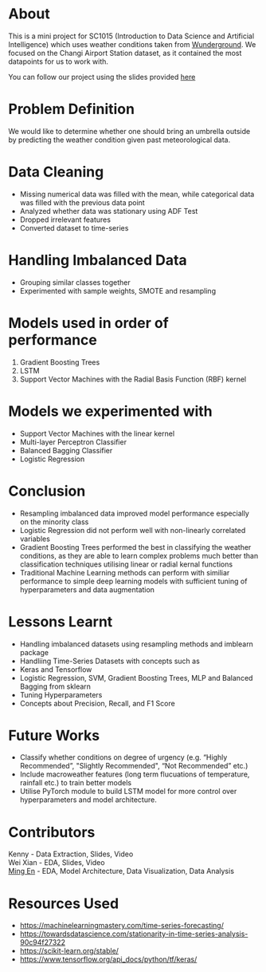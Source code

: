 # About
This is a mini project for SC1015 (Introduction to Data Science and Artificial Intelligence) which uses weather conditions taken from [Wunderground](https://www.wunderground.com/weather/WSSS "Wunderground"). We focused on the Changi Airport Station dataset, as it contained the most datapoints for us to work with.

You can follow our project using the slides provided [here](https://docs.google.com/presentation/d/1KrQD1V2QRjoReH4YOghomfbqK7u-ulyihedcrom0Euk/edit?usp=sharing "Presentation")

# Problem Definition
We would like to determine whether one should bring an umbrella outside by predicting the weather condition given past meteorological data.

# Data Cleaning
* Missing numerical data was filled with the mean, while categorical data was filled with the previous data point
* Analyzed whether data was stationary using ADF Test
* Dropped irrelevant features
* Converted dataset to time-series

# Handling Imbalanced Data
* Grouping similar classes together
* Experimented with sample weights, SMOTE and resampling

# Models used in order of performance
1. Gradient Boosting Trees
2. LSTM
3. Support Vector Machines with the Radial Basis Function (RBF) kernel

# Models we experimented with
* Support Vector Machines with the linear kernel
* Multi-layer Perceptron Classifier
* Balanced Bagging Classifier
* Logistic Regression

# Conclusion
* Resampling imbalanced data improved model performance especially on the minority class
* Logistic Regression did not perform well with non-linearly correlated variables
* Gradient Boosting Trees performed the best in classifying the weather conditions, as they are able to learn complex problems much better than classification techniques utilising linear or radial kernal functions
* Traditional Machine Learning methods can perform with similiar performance to simple deep learning models with sufficient tuning of hyperparameters and data augmentation

# Lessons Learnt
* Handling imbalanced datasets using resampling methods and imblearn package
* Handliing Time-Series Datasets with concepts such as 
* Keras and Tensorflow
* Logistic Regression, SVM, Gradient Boosting Trees, MLP and Balanced Bagging from sklearn
* Tuning Hyperparameters
* Concepts about Precision, Recall, and F1 Score

# Future Works
* Classify whether conditions on degree of urgency (e.g. “Highly Recommended”, "Slightly Recommended", “Not Recommended” etc.)
* Include macroweather features (long term flucuations of temperature, rainfall etc.) to train better models
* Utilise PyTorch module to build LSTM model for more control over hyperparameters and model architecture.

# Contributors
Kenny - Data Extraction, Slides, Video  
Wei Xian - EDA, Slides, Video  
[Ming En](https://github.com/MingEn82 "Github") - EDA, Model Architecture, Data Visualization, Data Analysis 

# Resources Used
* https://machinelearningmastery.com/time-series-forecasting/
* https://towardsdatascience.com/stationarity-in-time-series-analysis-90c94f27322
* https://scikit-learn.org/stable/
* https://www.tensorflow.org/api_docs/python/tf/keras/
